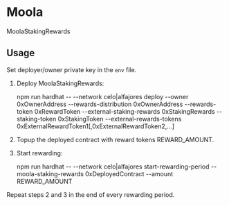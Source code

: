 # Moola

MoolaStakingRewards

## Usage

Set deployer/owner private key in the `env` file.

1. Deploy MoolaStakingRewards:

    npm run hardhat -- --network celo|alfajores deploy --owner 0xOwnerAddress --rewards-distribution 0xOwnerAddress --rewards-token 0xRewardToken --external-staking-rewards 0xStakingRewards --staking-token 0xStakingToken --external-rewards-tokens 0xExternalRewardToken1[,0xExternalRewardToken2,...]

2. Topup the deployed contract with reward tokens REWARD_AMOUNT.
3. Start rewarding:

    npm run hardhat -- --network celo|alfajores start-rewarding-period --moola-staking-rewards 0xDeployedContract --amount REWARD_AMOUNT

Repeat steps 2 and 3 in the end of every rewarding period.
